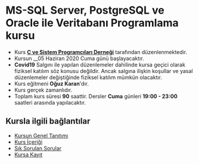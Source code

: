 # MS-SQL Server, PostgreSQL ve Oracle ile Veritabanı Programlama kursu

+ Kurs [__C ve Sistem Programcıları Derneği__](http://www.csystem.org/) tarafından düzenlenmektedir.
+ Kursun __05 Haziran 2020 Cuma günü başlayacaktır.
+ __Covid19__ Salgını ile yapılan düzenlemeler dahilinde kursa geçici olarak fiziksel katılım söz konusu değildir. Ancak salgına ilişkin koşullar ve yasal düzenlemeler değiştiğinde fiziksel katılım mümkün olacaktır.
+ Kurs eğitmeni __Oğuz Karan__'dır.
+ Kurs gerçek zamanlıdır.
+ Toplam kurs süresi __90__ saattir. Dersler __Cuma__ günleri __19:00 - 23:00__ saatleri arasında yapılacaktır.

## Kursla ilgili bağlantılar
+ [Kursun Genel Tanıtımı](https://github.com/CSD-1993/MSSQL_Server_PostgreSQL_ve_Oracle_ile_Veritabani_Programlama/blob/master/kurs_tanitimi.md)
+ [Kurs İçeriği](https://github.com/CSD-1993/MSSQL_Server_PostgreSQL_ve_Oracle_ile_Veritabani_Programlama/blob/master/kurs_icerigi.md)
+ [Sık Sorulan Sorular](https://github.com/CSD-1993/MSSQL_Server_PostgreSQL_ve_Oracle_ile_Veritabani_Programlama/blob/master/sss.md)
+ [Kursa Kayıt](https://us02web.zoom.us/meeting/register/tZcvd-qsqzItGNGRD5SqPwReLxvAx28fYf4T)
